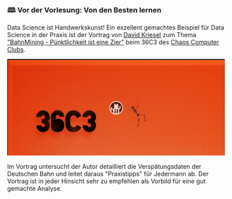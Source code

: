 
### 🕮 Vor der Vorlesung: Von den Besten lernen

Data Science ist Handwerkskunst! Ein exzellent gemachtes Beispiel für Data Science in der Praxis ist der Vortrag von [David Kriesel](https://www.dkriesel.com/start) zum Thema ["BahnMining - Pünktlichkeit ist eine Zier"](https://media.ccc.de/v/36c3-10652-bahnmining_-_punktlichkeit_ist_eine_zier) beim 36C3 des [Chaos Computer Clubs](https://www.ccc.de/).

![Kriesel: Bahn Mining](img/36C3.png)

Im Vortrag untersucht der Autor detailliert die Verspätungsdaten der Deutschen Bahn und leitet daraus "Praxistipps" für Jedermann ab. Der Vortrag ist in jeder Hinsicht sehr zu empfehlen als Vorbild für eine gut gemachte Analyse.